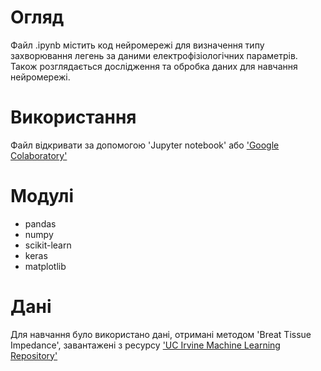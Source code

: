 # Огляд
Файл .ipynb містить код нейромережі для визначення типу захворювання легень за даними електрофізіологічних параметрів. Також розглядається дослідження та обробка даних для навчання нейромережі.
# Використання
Файл відкривати за допомогою 'Jupyter notebook' або ['Google Colaboratory'](https://colab.research.google.com/)
# Модулі
* pandas 
* numpy 
* scikit-learn 
* keras
* matplotlib
# Дані
Для навчання було використано дані, отримані методом 'Breat Tissue Impedance', завантажені з ресурсу ['UC Irvine Machine Learning Repository'](https://archive.ics.uci.edu/ml/datasets/Breast+Tissue)
